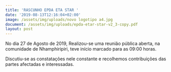 ```yaml
---
title: 'RASCUNHO EPDA ETA STAR '
date: '2019-08-13T12:16:04+02:00'
image: /assets/img/uploads/novo logotipo a4.jpg
document: /assets/img/uploads/epda-etar-star-v2_3-copy.pdf
layout: post
---
```

No dia 27 de Agosto de 2019, Realizou-se uma reunião  pública aberta, na comunidade de Nhamphiripiri, teve início  marcado para as 09:00 horas.

Discutiu-se as constatações nele constante e recolhemos contribuições das partes afectadas e interessadas.
